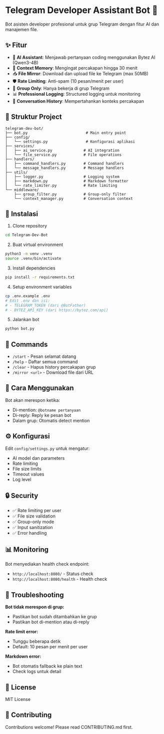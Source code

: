 # Telegram Developer Assistant Bot 🤖

Bot asisten developer profesional untuk grup Telegram dengan fitur AI dan manajemen file.

## ✨ Fitur

- 🤖 **AI Assistant**: Menjawab pertanyaan coding menggunakan Bytez AI (Qwen3-4B)
- 💬 **Context Memory**: Mengingat percakapan hingga 30 menit
- 📥 **File Mirror**: Download dan upload file ke Telegram (max 50MB)
- 🛡️ **Rate Limiting**: Anti-spam (10 pesan/menit per user)
- 👥 **Group Only**: Hanya bekerja di grup Telegram
- 📊 **Professional Logging**: Structured logging untuk monitoring
- 🔄 **Conversation History**: Mempertahankan konteks percakapan

## 📁 Struktur Project

```
telegram-dev-bot/
├── bot.py                          # Main entry point
├── config/
│   └── settings.py                 # Konfigurasi aplikasi
├── services/
│   ├── ai_service.py              # AI integration
│   └── file_service.py            # File operations
├── handlers/
│   ├── command_handlers.py        # Command handlers
│   └── message_handlers.py        # Message handlers
├── utils/
│   ├── logger.py                  # Logging system
│   ├── markdown.py                # Markdown formatter
│   └── rate_limiter.py            # Rate limiting
└── middleware/
    ├── group_filter.py            # Group-only filter
    └── context_manager.py         # Conversation context
```

## 🚀 Instalasi

1. Clone repository
```bash
cd Telegram-Dev-Bot
```

2. Buat virtual environment
```bash
python3 -m venv .venv
source .venv/bin/activate
```

3. Install dependencies
```bash
pip install -r requirements.txt
```

4. Setup environment variables
```bash
cp .env.example .env
# Edit .env dan isi:
# - TELEGRAM_TOKEN (dari @BotFather)
# - BYTEZ_API_KEY (dari https://bytez.com/api)
```

5. Jalankan bot
```bash
python bot.py
```

## 📝 Commands

- `/start` - Pesan selamat datang
- `/help` - Daftar semua command
- `/clear` - Hapus history percakapan grup
- `/mirror <url>` - Download file dari URL

## 💬 Cara Menggunakan

Bot akan merespon ketika:
- Di-mention: `@botname pertanyaan`
- Di-reply: Reply ke pesan bot
- Dalam grup: Otomatis detect mention

## ⚙️ Konfigurasi

Edit `config/settings.py` untuk mengatur:
- AI model dan parameters
- Rate limiting
- File size limits
- Timeout values
- Log level

## 🔒 Security

- ✅ Rate limiting per user
- ✅ File size validation
- ✅ Group-only mode
- ✅ Input sanitization
- ✅ Error handling

## 📊 Monitoring

Bot menyediakan health check endpoint:
- `http://localhost:8080/` - Status check
- `http://localhost:8080/health` - Health check

## 🐛 Troubleshooting

**Bot tidak merespon di grup:**
- Pastikan bot sudah ditambahkan ke grup
- Pastikan bot di-mention atau di-reply

**Rate limit error:**
- Tunggu beberapa detik
- Default: 10 pesan per menit per user

**Markdown error:**
- Bot otomatis fallback ke plain text
- Check logs untuk detail

## 📄 License

MIT License

## 🤝 Contributing

Contributions welcome! Please read CONTRIBUTING.md first.
